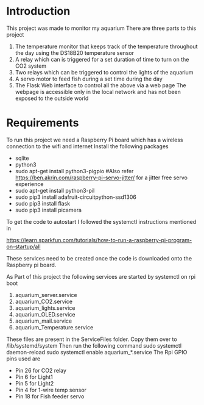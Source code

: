# Introduction
This project was made to monitor my aquarium
There are three parts to this project
1) The temperature monitor that keeps track of the temperature throughout the day using the DS18B20 temperature sensor
2) A relay which can is triggered for a set duration of time to turn on the CO2 system
3) Two relays which can be triggered to control the lights of the aquarium
4) A servo motor to feed fish during a set time during the day
5) The Flask Web interface to control all the above via a web page
The webpage is accessible only in the local network and has not been exposed to the outside world

# Requirements
To run this project we need a Raspberry Pi board which has a wireless connection to the wifi and internet
Install the following packages
* sqlite
* python3
* sudo apt-get install python3-pigpio  #Also refer https://ben.akrin.com/raspberry-pi-servo-jitter/ for a jitter free servo experience
* sudo apt-get install python3-pil
* sudo pip3 install adafruit-circuitpython-ssd1306
* sudo pip3 install flask
* sudo pip3 install picamera


To get the code to autostart I followed the systemctl instructions mentioned in 

https://learn.sparkfun.com/tutorials/how-to-run-a-raspberry-pi-program-on-startup/all


These services need to be created once the code is downloaded onto the Raspberry pi board.


As Part of this project the following services are started by systemctl on rpi boot
1. aquarium_server.service
2. aquarium_CO2.service
3. aquarium_lights.service
4. aquarium_OLED.service
5. aquarium_mail.service
6. aquarium_Temperature.service

These files are present in the ServiceFiles folder. Copy them over to /lib/systemd/system
Then run the following command
 sudo systemctl daemon-reload
 sudo systemctl enable aquarium_*.service
The Rpi GPIO pins used are
* Pin 26 for CO2 relay
* Pin 6 for Light1
* Pin 5 for Light2
* Pin 4 for 1-wire temp sensor
* Pin 18 for Fish feeder servo
